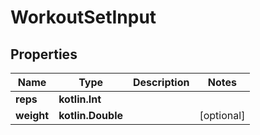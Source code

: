 
# WorkoutSetInput

## Properties
Name | Type | Description | Notes
------------ | ------------- | ------------- | -------------
**reps** | **kotlin.Int** |  | 
**weight** | **kotlin.Double** |  |  [optional]



